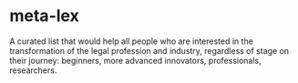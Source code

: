 # meta-lex
A curated list that would help all people who are interested in the transformation of the legal profession and industry, regardless of stage on their journey: beginners, more advanced innovators, professionals, researchers.
